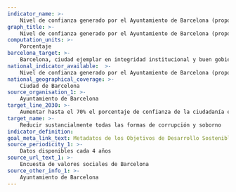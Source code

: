 ```yaml
---
indicator_name: >-
    Nivel de confianza generado por el Ayuntamiento de Barcelona (proporción de personas a las que el Ayuntamiento les inspira mucha o bastante confianza)
graph_title: >-
    Nivel de confianza generado por el Ayuntamiento de Barcelona (proporción de personas a las que el Ayuntamiento les inspira mucha o bastante confianza)
computation_units: >-
    Porcentaje
barcelona_target: >-
    Barcelona, ciudad ejemplar en integridad institucional y buen gobierno
national_indicator_available:  >-
    Nivel de confianza generado por el Ayuntamiento de Barcelona (proporción de personas a las que el Ayuntamiento les inspira mucha o bastante confianza)
national_geographical_coverage: >-
    Ciudad de Barcelona
source_organisation_1: >-
    Ayuntamiento de Barcelona
target_line_2030: >-
    Aumentar hasta el 70% el porcentaje de confianza de la ciudadanía en el Ayuntamiento
target_name: >-
    Reducir sustancialmente todas las formas de corrupción y soborno
indicator_definition:
goal_meta_link_text: Metadatos de los Objetivos de Desarrollo Sostenible de las Naciones Unidas (pdf 894kB)
source_periodicity_1: >-
    Datos disponibles cada 4 años
source_url_text_1: >-
    Encuesta de valores sociales de Barcelona
source_other_info_1: >-
    Ayuntamiento de Barcelona
---
```

